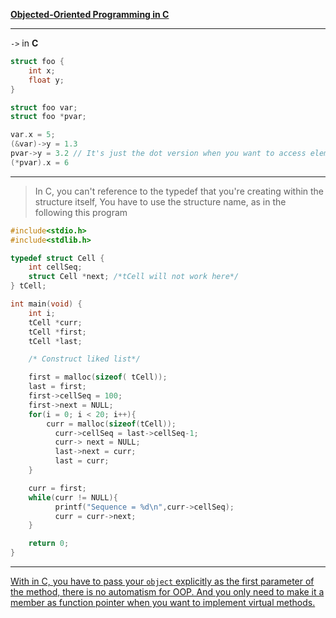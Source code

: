 [**Objected-Oriented Programming in C**](https://www.codementor.io/michaelsafyan/object-oriented-programming-in-c-du1081gw2)
<hr>

`->` in **C**
```c
struct foo {
    int x;
    float y;
}

struct foo var;
struct foo *pvar;

var.x = 5;
(&var)->y = 1.3
pvar->y = 3.2 // It's just the dot version when you want to access elements of a struct/class that is a pointer instead of a reference.
(*pvar).x = 6
```
<hr>

> In C, you can't reference to the typedef that you're creating within the structure itself, You have to use the structure name, as in the following this program

```c
#include<stdio.h>
#include<stdlib.h>

typedef struct Cell {
    int cellSeq;
    struct Cell *next; /*tCell will not work here*/
} tCell;

int main(void) {
    int i;
    tCell *curr;
    tCell *first;
    tCell *last;

    /* Construct liked list*/

    first = malloc(sizeof( tCell));
    last = first;
    first->cellSeq = 100;
    first->next = NULL;
    for(i = 0; i < 20; i++){
        curr = malloc(sizeof(tCell));
	      curr->cellSeq = last->cellSeq-1;
	      curr-> next = NULL;
	      last->next = curr;
	      last = curr;
    }

    curr = first;
    while(curr != NULL){
	      printf("Sequence = %d\n",curr->cellSeq);
	      curr = curr->next;
    }

    return 0;
}
```
<hr>

[With in C, you have to pass your `object` explicitly as the first parameter of the method, there is no automatism for OOP. And you only need to make it a member as function pointer when you want to implement virtual methods.](https://stackoverflow.com/questions/45230835/call-method-in-c-oop)
